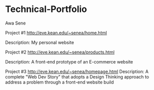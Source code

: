 # Technical-Portfolio
Awa Sene

Project #1
http://eve.kean.edu/~senea/home.html

Description: My personal website


Project #2
http://eve.kean.edu/~senea/products.html

Description: A front-end prototype of an E-commerce website

Project #3
http://eve.kean.edu/~senea/homepage.html
Description: A complete "Web Dev Story" that adopts a Design Thinking approach to address a problem through a front-end website build
